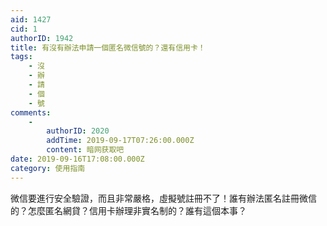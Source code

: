 ```yaml
---
aid: 1427
cid: 1
authorID: 1942
title: 有沒有辦法申請一個匿名微信號的？還有信用卡！
tags:
    - 沒
    - 辦
    - 請
    - 個
    - 號
comments:
    -
        authorID: 2020
        addTime: 2019-09-17T07:26:00.000Z
        content: 暗网获取吧
date: 2019-09-16T17:08:00.000Z
category: 使用指南
---
```


微信要進行安全驗證，而且非常嚴格，虛擬號註冊不了！誰有辦法匿名註冊微信的？怎麼匿名網貸？信用卡辦理非實名制的？誰有這個本事？
